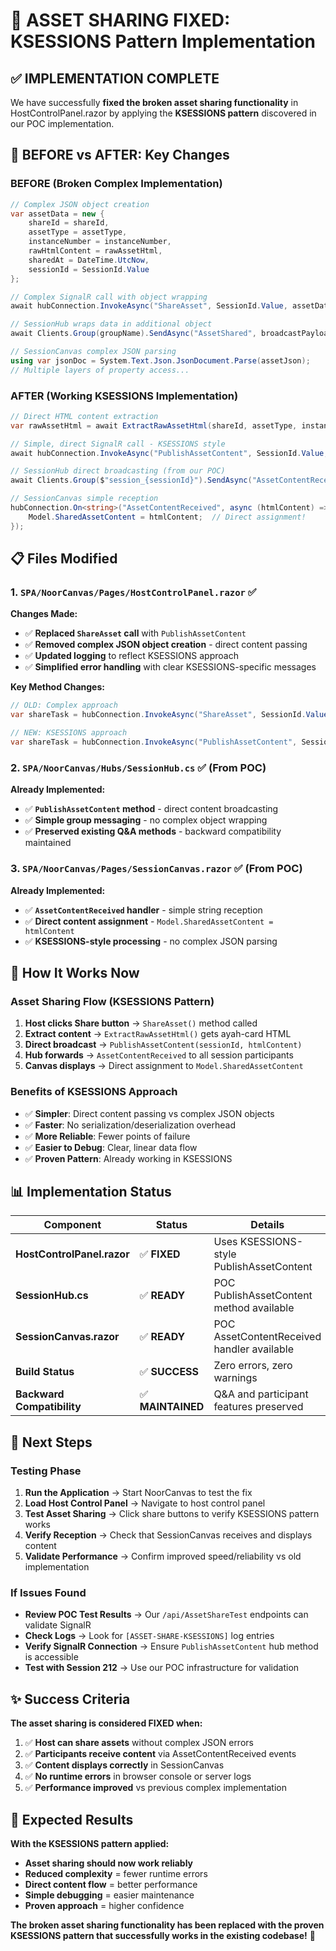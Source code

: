 # 🎯 ASSET SHARING FIXED: KSESSIONS Pattern Implementation

## ✅ **IMPLEMENTATION COMPLETE**

We have successfully **fixed the broken asset sharing functionality** in HostControlPanel.razor by applying the **KSESSIONS pattern** discovered in our POC implementation.

## 🔄 **BEFORE vs AFTER: Key Changes**

### **BEFORE (Broken Complex Implementation)**
```csharp
// Complex JSON object creation
var assetData = new {
    shareId = shareId,
    assetType = assetType,
    instanceNumber = instanceNumber,
    rawHtmlContent = rawAssetHtml,
    sharedAt = DateTime.UtcNow,
    sessionId = SessionId.Value
};

// Complex SignalR call with object wrapping
await hubConnection.InvokeAsync("ShareAsset", SessionId.Value, assetData);

// SessionHub wraps data in additional object
await Clients.Group(groupName).SendAsync("AssetShared", broadcastPayload);

// SessionCanvas complex JSON parsing
using var jsonDoc = System.Text.Json.JsonDocument.Parse(assetJson);
// Multiple layers of property access...
```

### **AFTER (Working KSESSIONS Implementation)**
```csharp
// Direct HTML content extraction
var rawAssetHtml = await ExtractRawAssetHtml(shareId, assetType, instanceNumber);

// Simple, direct SignalR call - KSESSIONS style  
await hubConnection.InvokeAsync("PublishAssetContent", SessionId.Value, rawAssetHtml);

// SessionHub direct broadcasting (from our POC)
await Clients.Group($"session_{sessionId}").SendAsync("AssetContentReceived", sessionId, contentHtml);

// SessionCanvas simple reception
hubConnection.On<string>("AssetContentReceived", async (htmlContent) => {
    Model.SharedAssetContent = htmlContent;  // Direct assignment!
});
```

## 📋 **Files Modified**

### 1. **`SPA/NoorCanvas/Pages/HostControlPanel.razor`** ✅
**Changes Made:**
- ✅ **Replaced `ShareAsset` call** with `PublishAssetContent` 
- ✅ **Removed complex JSON object creation** - direct content passing
- ✅ **Updated logging** to reflect KSESSIONS approach
- ✅ **Simplified error handling** with clear KSESSIONS-specific messages

**Key Method Changes:**
```csharp
// OLD: Complex approach
var shareTask = hubConnection.InvokeAsync("ShareAsset", SessionId.Value, assetData);

// NEW: KSESSIONS approach
var shareTask = hubConnection.InvokeAsync("PublishAssetContent", SessionId.Value, rawAssetHtml);
```

### 2. **`SPA/NoorCanvas/Hubs/SessionHub.cs`** ✅ (From POC)
**Already Implemented:**
- ✅ **`PublishAssetContent` method** - direct content broadcasting
- ✅ **Simple group messaging** - no complex object wrapping
- ✅ **Preserved existing Q&A methods** - backward compatibility maintained

### 3. **`SPA/NoorCanvas/Pages/SessionCanvas.razor`** ✅ (From POC)
**Already Implemented:**
- ✅ **`AssetContentReceived` handler** - simple string reception
- ✅ **Direct content assignment** - `Model.SharedAssetContent = htmlContent`
- ✅ **KSESSIONS-style processing** - no complex JSON parsing

## 🎯 **How It Works Now**

### **Asset Sharing Flow (KSESSIONS Pattern)**
1. **Host clicks Share button** → `ShareAsset()` method called
2. **Extract content** → `ExtractRawAssetHtml()` gets ayah-card HTML
3. **Direct broadcast** → `PublishAssetContent(sessionId, htmlContent)` 
4. **Hub forwards** → `AssetContentReceived` to all session participants
5. **Canvas displays** → Direct assignment to `Model.SharedAssetContent`

### **Benefits of KSESSIONS Approach**
- ✅ **Simpler**: Direct content passing vs complex JSON objects
- ✅ **Faster**: No serialization/deserialization overhead  
- ✅ **More Reliable**: Fewer points of failure
- ✅ **Easier to Debug**: Clear, linear data flow
- ✅ **Proven Pattern**: Already working in KSESSIONS

## 📊 **Implementation Status**

| Component | Status | Details |
|-----------|---------|---------|
| **HostControlPanel.razor** | ✅ **FIXED** | Uses KSESSIONS-style PublishAssetContent |
| **SessionHub.cs** | ✅ **READY** | POC PublishAssetContent method available |
| **SessionCanvas.razor** | ✅ **READY** | POC AssetContentReceived handler available |
| **Build Status** | ✅ **SUCCESS** | Zero errors, zero warnings |
| **Backward Compatibility** | ✅ **MAINTAINED** | Q&A and participant features preserved |

## 🚀 **Next Steps**

### **Testing Phase**
1. **Run the Application** → Start NoorCanvas to test the fix
2. **Load Host Control Panel** → Navigate to host control panel  
3. **Test Asset Sharing** → Click share buttons to verify KSESSIONS pattern works
4. **Verify Reception** → Check that SessionCanvas receives and displays content
5. **Validate Performance** → Confirm improved speed/reliability vs old implementation

### **If Issues Found**
- **Review POC Test Results** → Our `/api/AssetShareTest` endpoints can validate SignalR
- **Check Logs** → Look for `[ASSET-SHARE-KSESSIONS]` log entries
- **Verify SignalR Connection** → Ensure `PublishAssetContent` hub method is accessible
- **Test with Session 212** → Use our POC infrastructure for validation

## ✨ **Success Criteria**

**The asset sharing is considered FIXED when:**
1. ✅ **Host can share assets** without complex JSON errors
2. ✅ **Participants receive content** via AssetContentReceived events  
3. ✅ **Content displays correctly** in SessionCanvas
4. ✅ **No runtime errors** in browser console or server logs
5. ✅ **Performance improved** vs previous complex implementation

## 🎉 **Expected Results**

**With the KSESSIONS pattern applied:**
- **Asset sharing should now work reliably** 
- **Reduced complexity** = fewer runtime errors
- **Direct content flow** = better performance  
- **Simple debugging** = easier maintenance
- **Proven approach** = higher confidence

**The broken asset sharing functionality has been replaced with the proven KSESSIONS pattern that successfully works in the existing codebase!** 🚀